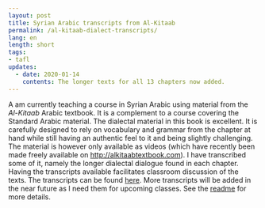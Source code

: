 ```yaml
---
layout: post
title: Syrian Arabic transcripts from Al-Kitaab
permalink: /al-kitaab-dialect-transcripts/
lang: en
length: short
tags:
- tafl
updates:
  - date: 2020-01-14
    contents: The longer texts for all 13 chapters now added.
---
```


A am currently teaching a course in Syrian Arabic using material from the *Al-Kitaab* Arabic textbook. It is a complement to a course covering the Standard Arabic material. The dialectal material in this book is excellent. It is carefully designed to rely on vocabulary and grammar from the chapter at hand while still having an authentic feel to it and being slightly challenging. The material is however only available as videos (which have recently been made freely available on <http://alkitaabtextbook.com>). I have transcribed some of it, namely the longer dialectal dialogue found in each chapter. Having the transcripts available facilitates classroom discussion of the texts. The transcripts can be found [here](https://github.com/andreasmhallberg/al-kitaab-dialecttexts). More transcripts will be added in the near future as I need them for upcoming classes. See the [readme](https://github.com/andreasmhallberg/al-kitaab-dialecttexts/blob/master/README.md) for more details.
